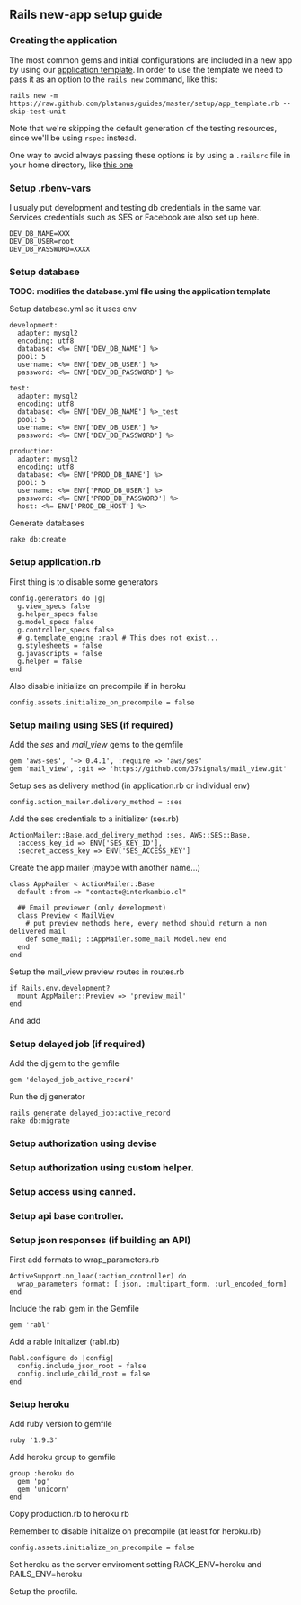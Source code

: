 ## Rails new-app setup guide

### Creating the application

The most common gems and initial configurations are included in a new app by using our [application template](/setup/app_template.rb). In order to use the template we need to pass it as an option to the `rails new` command, like this:

`rails new -m https://raw.github.com/platanus/guides/master/setup/app_template.rb --skip-test-unit`

Note that we're skipping the default generation of the testing resources, since we'll be using `rspec` instead.

One way to avoid always passing these options is by using a `.railsrc` file in your home directory, like [this one](https://github.com/aarellano/dotfiles/blob/master/.railsrc)

### Setup .rbenv-vars

I usualy put development and testing db credentials in the same var.
Services credentials such as SES or Facebook are also set up here.

    DEV_DB_NAME=XXX
    DEV_DB_USER=root
    DEV_DB_PASSWORD=XXXX

### Setup database
**TODO: modifies the database.yml file using the application template**

Setup database.yml so it uses env

    development:
      adapter: mysql2
      encoding: utf8
      database: <%= ENV['DEV_DB_NAME'] %>
      pool: 5
      username: <%= ENV['DEV_DB_USER'] %>
      password: <%= ENV['DEV_DB_PASSWORD'] %>

    test:
      adapter: mysql2
      encoding: utf8
      database: <%= ENV['DEV_DB_NAME'] %>_test
      pool: 5
      username: <%= ENV['DEV_DB_USER'] %>
      password: <%= ENV['DEV_DB_PASSWORD'] %>

    production:
      adapter: mysql2
      encoding: utf8
      database: <%= ENV['PROD_DB_NAME'] %>
      pool: 5
      username: <%= ENV['PROD_DB_USER'] %>
      password: <%= ENV['PROD_DB_PASSWORD'] %>
      host: <%= ENV['PROD_DB_HOST'] %>

Generate databases

    rake db:create

### Setup application.rb

First thing is to disable some generators

    config.generators do |g|
      g.view_specs false
      g.helper_specs false
      g.model_specs false
      g.controller_specs false
      # g.template_engine :rabl # This does not exist...
      g.stylesheets = false
      g.javascripts = false
      g.helper = false
    end

Also disable initialize on precompile if in heroku

    config.assets.initialize_on_precompile = false

### Setup mailing using SES (if required)

Add the _ses_ and _mail_view_ gems to the gemfile

    gem 'aws-ses', '~> 0.4.1', :require => 'aws/ses'
    gem 'mail_view', :git => 'https://github.com/37signals/mail_view.git'

Setup ses as delivery method (in application.rb or individual env)

    config.action_mailer.delivery_method = :ses

Add the ses credentials to a initializer (ses.rb)

    ActionMailer::Base.add_delivery_method :ses, AWS::SES::Base,
      :access_key_id => ENV['SES_KEY_ID'],
      :secret_access_key => ENV['SES_ACCESS_KEY']

Create the app mailer (maybe with another name...)

    class AppMailer < ActionMailer::Base
      default :from => "contacto@interkambio.cl"

      ## Email previewer (only development)
      class Preview < MailView
        # put preview methods here, every method should return a non delivered mail
        def some_mail; ::AppMailer.some_mail Model.new end
      end
    end

Setup the mail_view preview routes in routes.rb

    if Rails.env.development?
      mount AppMailer::Preview => 'preview_mail'
    end

And add

### Setup delayed job (if required)

Add the dj gem to the gemfile

    gem 'delayed_job_active_record'

Run the dj generator

    rails generate delayed_job:active_record
    rake db:migrate

### Setup authorization using devise

### Setup authorization using custom helper.

### Setup access using canned.

### Setup api base controller.

### Setup json responses (if building an API)

First add formats to wrap_parameters.rb

    ActiveSupport.on_load(:action_controller) do
      wrap_parameters format: [:json, :multipart_form, :url_encoded_form]
    end

Include the rabl gem in the Gemfile

    gem 'rabl'

Add a rable initializer (rabl.rb)

    Rabl.configure do |config|
      config.include_json_root = false
      config.include_child_root = false
    end

### Setup heroku

Add ruby version to gemfile

    ruby '1.9.3'

Add heroku group to gemfile

    group :heroku do
      gem 'pg'
      gem 'unicorn'
    end

Copy production.rb to heroku.rb

Remember to disable initialize on precompile (at least for heroku.rb)

    config.assets.initialize_on_precompile = false

Set heroku as the server enviroment setting RACK_ENV=heroku and RAILS_ENV=heroku

Setup the procfile.
